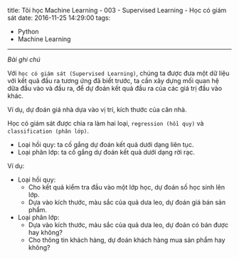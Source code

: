title: Tôi học Machine Learning - 003 - Supervised Learning - Học có giám sát
date: 2016-11-25 14:29:00
tags:
  - Python
  - Machine Learning
---

*Bài ghi chú*

Với `học có giám sát (Supervised Learning)`, chúng ta được đưa một dữ liệu với kết quả đầu ra tương ứng đã biết trước, ta cần xây dựng mối quan hệ dữa đầu vào và đầu ra, để dự đoán kết quả đầu ra của các giá trị đầu vào khác.

Ví dụ, dự đoán giá nhà dựa vào vị trí, kích thước của căn nhà.

Học có giám sát được chia ra làm hai loại, `regression (hồi quy)` và `classification (phân lớp)`.

- Loại hồi quy: ta cố gắng dự đoán kết quả dưới dạng liên tục.
- Loại phân lớp: ta cố gắng dự đoán kết quả dưới dạng rời rạc.

Ví dụ:

- Loại hồi quy: 
    + Cho kết quả kiểm tra đầu vào một lớp học, dự đoán số học sinh lên lớp.
    + Dựa vào kích thước, màu sắc của quả dưa leo, dự đoán giá bán sản phẩm.
- Loại phân lớp:
    + Dựa vào kích thước, màu sắc của quả dưa leo, dự đoán có bán được hay không?
    + Cho thông tin khách hàng, dự đoán khách hàng mua sản phẩm hay không?